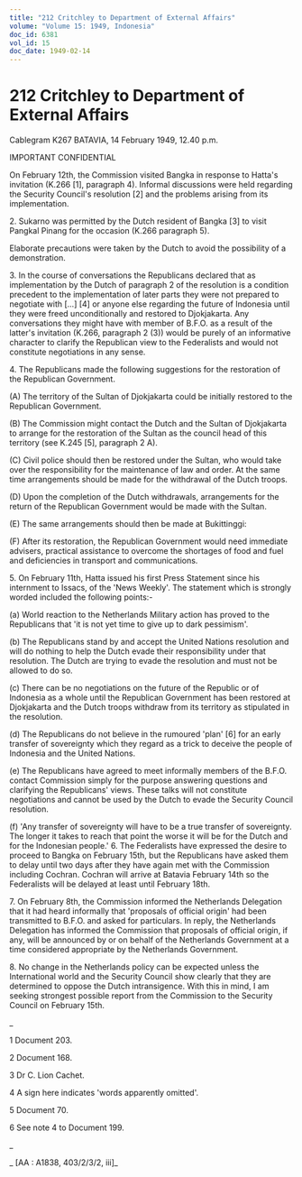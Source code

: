 ```yaml
---
title: "212 Critchley to Department of External Affairs"
volume: "Volume 15: 1949, Indonesia"
doc_id: 6381
vol_id: 15
doc_date: 1949-02-14
---
```


# 212 Critchley to Department of External Affairs

Cablegram K267 BATAVIA, 14 February 1949, 12.40 p.m.

IMPORTANT CONFIDENTIAL

On February 12th, the Commission visited Bangka in response to Hatta's invitation (K.266 [1], paragraph 4). Informal discussions were held regarding the Security Council's resolution [2] and the problems arising from its implementation.

2\. Sukarno was permitted by the Dutch resident of Bangka [3] to visit Pangkal Pinang for the occasion (K.266 paragraph 5).

Elaborate precautions were taken by the Dutch to avoid the possibility of a demonstration.

3\. In the course of conversations the Republicans declared that as implementation by the Dutch of paragraph 2 of the resolution is a condition precedent to the implementation of later parts they were not prepared to negotiate with [...] [4] or anyone else regarding the future of Indonesia until they were freed unconditionally and restored to Djokjakarta. Any conversations they might have with member of B.F.O. as a result of the latter's invitation (K.266, paragraph 2 (3)) would be purely of an informative character to clarify the Republican view to the Federalists and would not constitute negotiations in any sense.

4\. The Republicans made the following suggestions for the restoration of the Republican Government.

(A) The territory of the Sultan of Djokjakarta could be initially restored to the Republican Government.

(B) The Commission might contact the Dutch and the Sultan of Djokjakarta to arrange for the restoration of the Sultan as the council head of this territory (see K.245 [5], paragraph 2 A).

(C) Civil police should then be restored under the Sultan, who would take over the responsibility for the maintenance of law and order. At the same time arrangements should be made for the withdrawal of the Dutch troops.

(D) Upon the completion of the Dutch withdrawals, arrangements for the return of the Republican Government would be made with the Sultan.

(E) The same arrangements should then be made at Bukittinggi:

(F) After its restoration, the Republican Government would need immediate advisers, practical assistance to overcome the shortages of food and fuel and deficiencies in transport and communications.

5\. On February 11th, Hatta issued his first Press Statement since his internment to Issacs, of the 'News Weekly'. The statement which is strongly worded included the following points:-

(a) World reaction to the Netherlands Military action has proved to the Republicans that 'it is not yet time to give up to dark pessimism'.

(b) The Republicans stand by and accept the United Nations resolution and will do nothing to help the Dutch evade their responsibility under that resolution. The Dutch are trying to evade the resolution and must not be allowed to do so.

(c) There can be no negotiations on the future of the Republic or of Indonesia as a whole until the Republican Government has been restored at Djokjakarta and the Dutch troops withdraw from its territory as stipulated in the resolution.

(d) The Republicans do not believe in the rumoured 'plan' [6] for an early transfer of sovereignty which they regard as a trick to deceive the people of Indonesia and the United Nations.

(e) The Republicans have agreed to meet informally members of the B.F.O. contact Commission simply for the purpose answering questions and clarifying the Republicans' views. These talks will not constitute negotiations and cannot be used by the Dutch to evade the Security Council resolution.

(f) 'Any transfer of sovereignty will have to be a true transfer of sovereignty. The longer it takes to reach that point the worse it will be for the Dutch and for the Indonesian people.' 6. The Federalists have expressed the desire to proceed to Bangka on February 15th, but the Republicans have asked them to delay until two days after they have again met with the Commission including Cochran. Cochran will arrive at Batavia February 14th so the Federalists will be delayed at least until February 18th.

7\. On February 8th, the Commission informed the Netherlands Delegation that it had heard informally that 'proposals of official origin' had been transmitted to B.F.O. and asked for particulars. In reply, the Netherlands Delegation has informed the Commission that proposals of official origin, if any, will be announced by or on behalf of the Netherlands Government at a time considered appropriate by the Netherlands Government.

8\. No change in the Netherlands policy can be expected unless the International world and the Security Council show clearly that they are determined to oppose the Dutch intransigence. With this in mind, I am seeking strongest possible report from the Commission to the Security Council on February 15th.

_

1 Document 203.

2 Document 168.

3 Dr C. Lion Cachet.

4 A sign here indicates 'words apparently omitted'.

5 Document 70.

6 See note 4 to Document 199.

_

_ [AA : A1838, 403/2/3/2, iii]_
